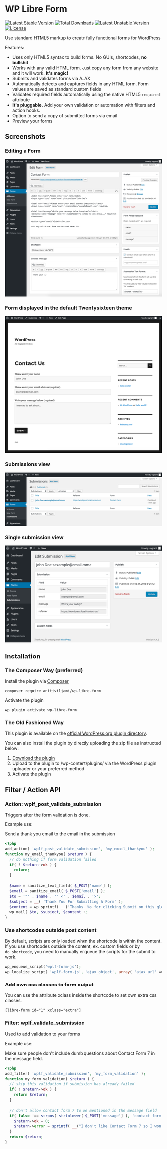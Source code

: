 # WP Libre Form
[![Latest Stable Version](https://poser.pugx.org/anttiviljami/wp-libre-form/v/stable)](https://packagist.org/packages/anttiviljami/wp-libre-form) [![Total Downloads](https://poser.pugx.org/anttiviljami/wp-libre-form/downloads)](https://packagist.org/packages/anttiviljami/wp-libre-form) [![Latest Unstable Version](https://poser.pugx.org/anttiviljami/wp-libre-form/v/unstable)](https://packagist.org/packages/anttiviljami/wp-libre-form) [![License](https://poser.pugx.org/anttiviljami/wp-libre-form/license)](https://packagist.org/packages/anttiviljami/wp-libre-form)

Use standard HTML5 markup to create fully functional forms for WordPress

Features:
- Uses only HTML5 syntax to build forms. No GUIs, shortcodes, **no bullshit**
- Works with any valid HTML form. Just copy any form from any website and it will work. **It's magic!**
- Submits and validates forms via AJAX
- Automatically detects and captures fields in any HTML form. Form values are saved as standard custom fields
- Validates required fields automatically using the native HTML5 `required` attribute
- **It's pluggable.** Add your own validation or automation with filters and action hooks.
- Option to send a copy of submitted forms via email
- Preview your forms

## Screenshots

### Editing a Form
![Form edit](/assets/screenshot-1.png)

### Form displayed in the default Twentysixteen theme
![Submissions](/assets/screenshot-2.png)

### Submissions view
![Submissions](/assets/screenshot-3.png)

### Single submission view
![Submissions](/assets/screenshot-4.png)

## Installation

### The Composer Way (preferred)

Install the plugin via [Composer](https://getcomposer.org/)
```
composer require anttiviljami/wp-libre-form
```

Activate the plugin
```
wp plugin activate wp-libre-form
```

### The Old Fashioned Way

This plugin is available on the [official WordPress.org plugin directory](https://wordpress.org/plugins/wp-libre-form/).

You can also install the plugin by directly uploading the zip file as instructed below:

1. [Download the plugin](https://github.com/anttiviljami/wp-libre-form/archive/master.zip)
2. Upload to the plugin to /wp-content/plugins/ via the WordPress plugin uploader or your preferred method
3. Activate the plugin

## Filter / Action API

### Action: wplf_post_validate_submission

Triggers after the form validation is done.

Example use:

Send a thank you email to the email in the submission

```php
<?php
add_action( 'wplf_post_validate_submission', 'my_email_thankyou' );
function my_email_thankyou( $return ) {
  // do nothing if form validation failed
  if( ! $return->ok ) {
    return;
  }

  $name = sanitize_text_field( $_POST['name'] );
  $email = sanitize_email( $_POST['email'] );
  $to = '"' . $name . '" <' . $email . '>';
  $subject = __( 'Thank You For Submitting A Form' );
  $content = wp_sprintf( __('Thanks, %s for clicking Submit on this glorious HTML5 Form!'), $name );
  wp_mail( $to, $subject, $content );
}
```

### Use shortcodes outside post content

By default, scripts are only loaded when the shortcode is within the content.
If you use shortcodes outside the content, ex. custom fields or by `do_shortcode`, you need to manually enqueue the scripts for the submit to work.

```php
wp_enqueue_script('wplf-form-js');
wp_localize_script( 'wplf-form-js', 'ajax_object', array( 'ajax_url' => admin_url( 'admin-ajax.php' ) ) );
```

### Add own css classes to form output

You can use the attribute xclass inside the shortcode to set own extra css classes.

```
[libre-form id="1" xclass="extra"]
```


### Filter: wplf_validate_submission

Used to add validation to your forms

Example use:

Make sure people don't include dumb questions about Contact Form 7 in the message field.

```php
<?php
add_filter( 'wplf_validate_submission', 'my_form_validation' );
function my_form_validation( $return ) {
  // skip this validation if submission has already failed
  if( ! $return->ok ) {
    return $return;
  }

  // don't allow contact form 7 to be mentioned in the message field
  if( false !== strpos( strtolower( $_POST['message'] ), 'contact form 7' ) ) {
    $return->ok = 0;
    $return->error = sprintf( __("I don't like Contact Form 7 so I won't accept your submission."), intval( $_POST['_form_id'] ) );
  }
  return $return;
}
```
